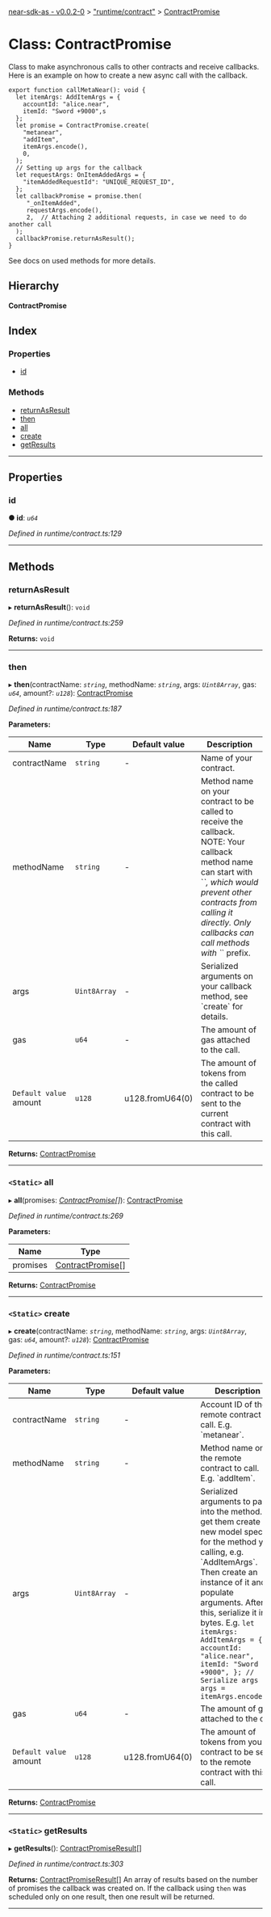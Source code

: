 [near-sdk-as - v0.0.2-0](../README.md) > ["runtime/contract"](../modules/_runtime_contract_.md) > [ContractPromise](../classes/_runtime_contract_.contractpromise.md)

# Class: ContractPromise

Class to make asynchronous calls to other contracts and receive callbacks. Here is an example on how to create a new async call with the callback.

```
export function callMetaNear(): void {
  let itemArgs: AddItemArgs = {
    accountId: "alice.near",
    itemId: "Sword +9000",s
  };
  let promise = ContractPromise.create(
    "metanear",
    "addItem",
    itemArgs.encode(),
    0,
  );
  // Setting up args for the callback
  let requestArgs: OnItemAddedArgs = {
    "itemAddedRequestId": "UNIQUE_REQUEST_ID",
  };
  let callbackPromise = promise.then(
     "_onItemAdded",
     requestArgs.encode(),
     2,  // Attaching 2 additional requests, in case we need to do another call
  );
  callbackPromise.returnAsResult();
}
```

See docs on used methods for more details.

## Hierarchy

**ContractPromise**

## Index

### Properties

* [id](_runtime_contract_.contractpromise.md#id)

### Methods

* [returnAsResult](_runtime_contract_.contractpromise.md#returnasresult)
* [then](_runtime_contract_.contractpromise.md#then)
* [all](_runtime_contract_.contractpromise.md#all)
* [create](_runtime_contract_.contractpromise.md#create)
* [getResults](_runtime_contract_.contractpromise.md#getresults)

---

## Properties

<a id="id"></a>

###  id

**● id**: *`u64`*

*Defined in runtime/contract.ts:129*

___

## Methods

<a id="returnasresult"></a>

###  returnAsResult

▸ **returnAsResult**(): `void`

*Defined in runtime/contract.ts:259*

**Returns:** `void`

___
<a id="then"></a>

###  then

▸ **then**(contractName: *`string`*, methodName: *`string`*, args: *`Uint8Array`*, gas: *`u64`*, amount?: *`u128`*): [ContractPromise](_runtime_contract_.contractpromise.md)

*Defined in runtime/contract.ts:187*

**Parameters:**

| Name | Type | Default value | Description |
| ------ | ------ | ------ | ------ |
| contractName | `string` | - |  Name of your contract. |
| methodName | `string` | - |  Method name on your contract to be called to receive the callback. NOTE: Your callback method name can start with \`_\`, which would prevent other contracts from calling it directly. Only callbacks can call methods with \`_\` prefix. |
| args | `Uint8Array` | - |  Serialized arguments on your callback method, see \`create\` for details. |
| gas | `u64` | - |  The amount of gas attached to the call. |
| `Default value` amount | `u128` |  u128.fromU64(0) |  The amount of tokens from the called contract to be sent to the current contract with this call. |

**Returns:** [ContractPromise](_runtime_contract_.contractpromise.md)

___
<a id="all"></a>

### `<Static>` all

▸ **all**(promises: *[ContractPromise](_runtime_contract_.contractpromise.md)[]*): [ContractPromise](_runtime_contract_.contractpromise.md)

*Defined in runtime/contract.ts:269*

**Parameters:**

| Name | Type |
| ------ | ------ |
| promises | [ContractPromise](_runtime_contract_.contractpromise.md)[] |

**Returns:** [ContractPromise](_runtime_contract_.contractpromise.md)

___
<a id="create"></a>

### `<Static>` create

▸ **create**(contractName: *`string`*, methodName: *`string`*, args: *`Uint8Array`*, gas: *`u64`*, amount?: *`u128`*): [ContractPromise](_runtime_contract_.contractpromise.md)

*Defined in runtime/contract.ts:151*

**Parameters:**

| Name | Type | Default value | Description |
| ------ | ------ | ------ | ------ |
| contractName | `string` | - |  Account ID of the remote contract to call. E.g. \`metanear\`. |
| methodName | `string` | - |  Method name on the remote contract to call. E.g. \`addItem\`. |
| args | `Uint8Array` | - |  Serialized arguments to pass into the method. To get them create a new model specific for the method you calling, e.g. \`AddItemArgs\`. Then create an instance of it and populate arguments. After this, serialize it into bytes. E.g. ``` let itemArgs: AddItemArgs = { accountId: "alice.near", itemId: "Sword +9000", }; // Serialize args let args = itemArgs.encode(); ``` |
| gas | `u64` | - |  The amount of gas attached to the call |
| `Default value` amount | `u128` |  u128.fromU64(0) |  The amount of tokens from your contract to be sent to the remote contract with this call. |

**Returns:** [ContractPromise](_runtime_contract_.contractpromise.md)

___
<a id="getresults"></a>

### `<Static>` getResults

▸ **getResults**(): [ContractPromiseResult](_runtime_contract_.contractpromiseresult.md)[]

*Defined in runtime/contract.ts:303*

**Returns:** [ContractPromiseResult](_runtime_contract_.contractpromiseresult.md)[]
An array of results based on the number of promises the callback was created on. If the callback using `then` was scheduled only on one result, then one result will be returned.

___

